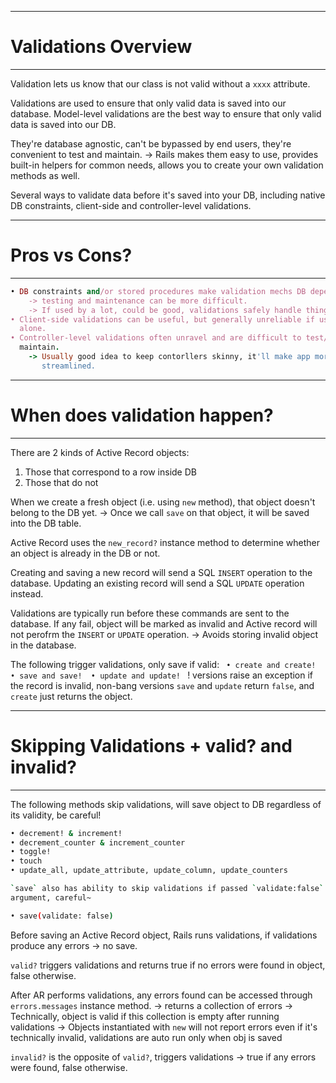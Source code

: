 ------------------------------------
#     Validations Overview 
------------------------------------
Validation lets us know that our class is not valid without a `xxxx` attribute.

Validations are used to ensure that only valid data is saved into our database. Model-level validations are the best way to ensure that only valid data is saved into our DB. 

They're database agnostic, can't be bypassed by end users, they're convenient to test and maintain. 
  -> Rails makes them easy to use, provides built-in helpers for common needs, 
     allows you to create your own validation methods as well. 

Several ways to validate data before it's saved into your DB, including native DB constraints, client-side and controller-level validations. 

------------------
# Pros vs Cons? 
------------------
```ruby
• DB constraints and/or stored procedures make validation mechs DB dependent. 
    -> testing and maintenance can be more difficult. 
    -> If used by a lot, could be good, validations safely handle things 
• Client-side validations can be useful, but generally unreliable if used 
  alone. 
• Controller-level validations often unravel and are difficult to test/ 
  maintain. 
    -> Usually good idea to keep contorllers skinny, it'll make app more 
       streamlined. 
```

------------------------------------
#  When does validation happen? 
------------------------------------
There are 2 kinds of Active Record objects: 
  1. Those that correspond to a row inside DB 
  2. Those that do not 

When we create a fresh object (i.e. using `new` method), that object doesn't belong to the DB yet. 
  -> Once we call `save` on that object, it will be saved into the DB table. 

Active Record uses the `new_record?` instance method to determine whether an object is already in the DB or not. 

Creating and saving a new record will send a SQL `INSERT` operation to the database. Updating an existing record will send a SQL `UPDATE` operation instead. 

Validations are typically run before these commands are sent to the database. If any fail, object will be marked as invalid and Active record will not perofrm the `INSERT` or `UPDATE` operation. 
  -> Avoids storing invalid object in the database. 

The following trigger validations, only save if valid: 
` 
• create and create! 
• save and save! 
• update and update! 
` 
! versions raise an exception if the record is invalid, non-bang versions `save` and `update` return `false`, and `create` just returns the object. 

------------------------------------------------
# Skipping Validations + valid? and invalid? 
------------------------------------------------
The following methods skip validations, will save object to DB regardless of its validity, be careful! 

```bash 
• decrement! & increment! 
• decrement_counter & increment_counter 
• toggle! 
• touch 
• update_all, update_attribute, update_column, update_counters 

`save` also has ability to skip validations if passed `validate:false` as an 
argument, careful~ 

• save(validate: false) 

```

Before saving an Active Record object, Rails runs validations, if validations produce any errors -> no save. 

`valid?` triggers validations and returns true if no errors were found in object, false otherwise. 

After AR performs validations, any errors found can be accessed through `errors.messages` instance method. 
  -> returns a collection of errors 
  -> Technically, object is valid if this collection is empty after running 
     validations
  -> Objects instantiated with `new` will not report errors even if it's 
     technically invalid, validations are auto run only when obj is saved

`invalid?` is the opposite of `valid?`, triggers validations -> true if any errors were found, false otherwise. 